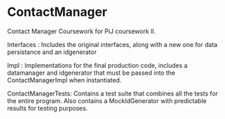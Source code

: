 ContactManager
==============

Contact Manager Coursework for PiJ coursework II.


Interfaces : Includes the original interfaces, along with a new one for data persistance and an idgenerator

Impl : Implementations for the final production code, includes a datamanager and idgenerator that must be passed into the ContactManagerImpl when instantiated.

ContactManagerTests: Contains a test suite that combines all the tests for the entire program. Also contains a MockIdGenerator with predictable results for testing purposes. 

